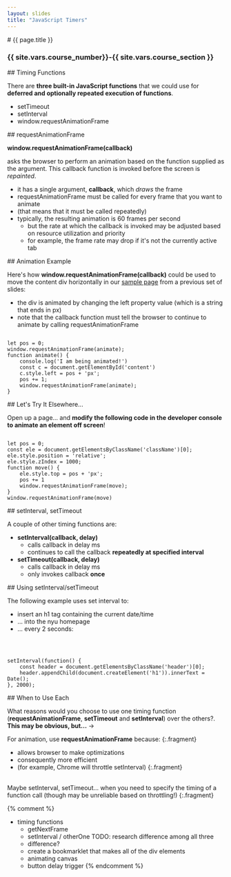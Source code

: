 ```yaml
---
layout: slides
title: "JavaScript Timers"
---
```

<section markdown="block" class="intro-slide">
# {{ page.title }}

### {{ site.vars.course_number}}-{{ site.vars.course_section }}

<p><small></small></p>
</section>

<section markdown="block">
## Timing Functions

There are __three built-in JavaScript functions__ that we could use for __deferred and optionally repeated execution of functions__.

* setTimeout
* setInterval
* window.requestAnimationFrame

</section>

<section markdown="block">
## requestAnimationFrame 

__window.requestAnimationFrame(callback)__ 

asks the browser to perform an animation based on the function supplied as the argument. This callback function is invoked before the screen is _repainted_. 

* it has a single argument, __callback__, which _draws_ the frame
* requestAnimationFrame must be called for every frame that you want to animate
* (that means that it must be called repeatedly)
* typically, the resulting animation is 60 frames per second
	* but the rate at which the callback is invoked may be adjusted based on resource utilization and priority
	* for example, the frame rate may drop if it's not the currently active tab 
</section>
<section markdown="block">
## Animation Example 

Here's how __window.requestAnimationFrame(callback)__ could be used to move the content div horizontally in our [sample page](../../code/class18.html) from a previous set of slides:

* the div is animated by changing the left property value (which is a string that ends in px)
* note that the callback function must tell the browser to continue to animate by calling requestAnimationFrame

<pre><code data-trim contenteditable>
let pos = 0;
window.requestAnimationFrame(animate);
function animate() {
	console.log('I am being animated!')
	const c = document.getElementById('content')
	c.style.left = pos + 'px';
	pos += 1;
	window.requestAnimationFrame(animate);
}
</code></pre>
</section>

<section markdown="block">
## Let's Try It Elsewhere...

Open up a page... and __modify the following code in the developer console to animate an element off screen__!

<pre><code data-trim contenteditable>
let pos = 0;
const ele = document.getElementsByClassName('className')[0];
ele.style.position = 'relative';
ele.style.zIndex = 1000;
function move() {
	ele.style.top = pos + 'px';
	pos += 1
	window.requestAnimationFrame(move);
}
window.requestAnimationFrame(move)
</code></pre>

</section>
<section markdown="block">
## setInterval, setTimeout

A couple of other timing functions are:

* __setInterval(callback, delay)__
	* calls callback in delay ms
	* continues to call the callback __repeatedly at specified interval__
* __setTimeout(callback, delay)__
	* calls callback in delay ms
	* only invokes callback __once__
</section>

<section markdown="block">
## Using setInterval/setTimeout

The following example uses set interval to:

* insert an h1 tag containing the current date/time
* ... into the nyu homepage 
* ... every 2 seconds:

<br>

<pre><code data-trim contenteditable>
setInterval(function() {
	const header = document.getElementsByClassName('header')[0];
	header.appendChild(document.createElement('h1')).innerText = Date();
}, 2000);
</code></pre>
</section>

<section markdown="block">
## When to Use Each

What reasons would you choose to use one timing function (__requestAnimationFrame__, __setTimeout__ and __setInterval__) over the others?. __This may be obvious, but...__ &rarr;

For animation, use __requestAnimationFrame__ because:
{:.fragment}

* allows browser to make optimizations
* consequently more efficient
* (for example, Chrome will throttle setInterval)
{:.fragment}

<br>
Maybe setInterval, setTimeout... when you need to specify the timing of a function call (though may be unreliable based on throttling!)
{:.fragment}

</section>

{% comment %}
* timing functions
	* getNextFrame
	* setInterval / otherOne TODO: research difference among all three
	* difference? 
	* create a bookmarklet that makes all of the div elements
	* animating canvas
	* button delay trigger 
{% endcomment %}
